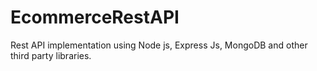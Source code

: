 # EcommerceRestAPI
Rest API implementation using Node js, Express Js, MongoDB and other third party libraries.

